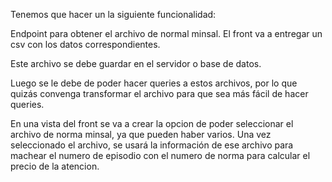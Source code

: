 Tenemos que hacer un la siguiente funcionalidad:

Endpoint para obtener el archivo de normal minsal. El front va a entregar un csv con los datos correspondientes.

Este archivo se debe guardar en el servidor o base de datos.

Luego se le debe de poder hacer queries a estos archivos, por lo que quizás convenga transformar el archivo para que sea más fácil de hacer queries.

En una vista del front se va a crear la opcion de poder seleccionar el archivo de norma minsal, ya que pueden haber varios. Una vez seleccionado el archivo, se usará la información de ese archivo para machear el numero de episodio con el numero de norma para calcular el precio de la atencion.